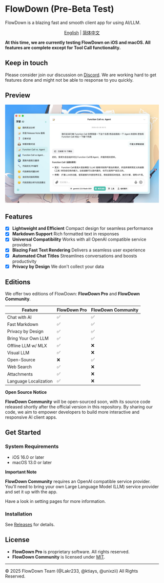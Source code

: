 # FlowDown (Pre-Beta Test)

FlowDown is a blazing fast and smooth client app for using AI/LLM.

<p align="center">
  <a href="README.md">English</a> |
  <a href="/Resources/i18n/zh-Hans/README.md">简体中文</a>
</p>

**At this time, we are currently testing FlowDown on iOS and macOS. All features are complete except for Tool Call functionality.**

## Keep in touch

Please consider join our discussion on [Discord](https://discord.gg/UHKMRyJcgc). We are working hard to get features done and might not be able to response to you quickly.

## Preview

![Preview](./Resources/SCR-20250115-lvgw.jpeg)

## Features

- [x] **Lightweight and Efficient** Compact design for seamless performance
- [x] **Markdown Support** Rich formatted text in responses
- [x] **Universal Compatibility** Works with all OpenAI compatible service providers
- [x] **Blazing Fast Text Rendering** Delivers a seamless user experience
- [x] **Automated Chat Titles** Streamlines conversations and boosts productivity
- [x] **Privacy by Design** We don't collect your data

## Editions

We offer two editions of FlowDown: **FlowDown Pro** and **FlowDown Community**.

| **Feature**           | **FlowDown Pro** | **FlowDown Community** |
| --------------------- | ---------------- | ---------------------- |
| Chat with AI          | ✅               | ✅                     |
| Fast Markdown         | ✅               | ✅                     |
| Privacy by Design     | ✅               | ✅                     |
| Bring Your Own LLM    | ✅               | ✅                     |
| Offline LLM w/ MLX    | ✅               | ❌                     |
| Visual LLM            | ✅               | ❌                     |
| Open-Source           | ❌               | ✅                     |
| Web Search            | ✅               | ❌                     |
| Attachments           | ✅               | ❌                     |
| Language Localization | ✅               | ❌                     |

**Open Source Notice**

**FlowDown Community** will be open-sourced soon, with its source code released shortly after the official version in this repository. By sharing our code, we aim to empower developers to build more interactive and responsive AI client apps.

## Get Started

### System Requirements

- iOS 16.0 or later
- macOS 13.0 or later

**Important Note**

**FlowDown Community** requires an OpenAI compatible service provider. You'll need to bring your own Large Language Model (LLM) service provider and set it up with the app.

Have a look in setting pages for more information.

### Installation

See [Releases](https://github.com/Lakr233/FlowDown-Beta/releases) for details.

## License

- **FlowDown Pro** is proprietary software. All rights reserved.
- **FlowDown Community** is licensed under [MIT](./LICENSE).

---

© 2025 FlowDown Team (@Lakr233, @ktiays, @unixzii) All Rights Reserved.
